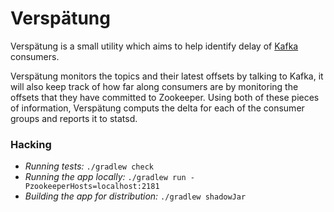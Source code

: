 # Verspätung

Verspätung is a small utility which aims to help identify delay of
[Kafka](http://kafka.apache.org) consumers.

Verspätung monitors the topics and their latest offsets by talking to Kafka, it
will also keep track of how far along consumers are by monitoring the offsets
that they have committed to Zookeeper. Using both of these pieces of
information, Verspätung computs the delta for each of the consumer groups and
reports it to statsd.


### Hacking

* *Running tests:* `./gradlew check`
* *Running the app locally:* `./gradlew run -PzookeeperHosts=localhost:2181`
* *Building the app for distribution:* `./gradlew shadowJar`
